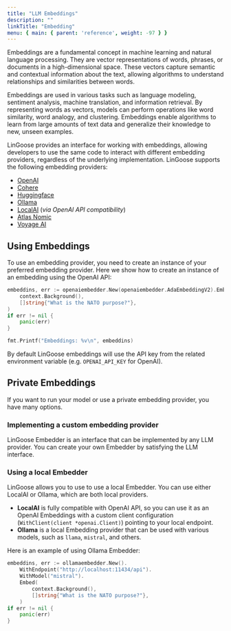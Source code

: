 ```yaml
---
title: "LLM Embeddings"
description: ""
linkTitle: "Embedding"
menu: { main: { parent: 'reference', weight: -97 } }
---
```


Embeddings are a fundamental concept in machine learning and natural language processing. They are vector representations of words, phrases, or documents in a high-dimensional space. These vectors capture semantic and contextual information about the text, allowing algorithms to understand relationships and similarities between words.

Embeddings are used in various tasks such as language modeling, sentiment analysis, machine translation, and information retrieval. By representing words as vectors, models can perform operations like word similarity, word analogy, and clustering. Embeddings enable algorithms to learn from large amounts of text data and generalize their knowledge to new, unseen examples.

LinGoose provides an interface for working with embeddings, allowing developers to use the same code to interact with different embedding providers, regardless of the underlying implementation. LinGoose supports the following embedding providers:

- [OpenAI](https://openai.com)
- [Cohere](https://cohere.ai)
- [Huggingface](https://huggingface.co)
- [Ollama](https://ollama.ai)
- [LocalAI](https://localai.io/) (_via OpenAI API compatibility_)
- [Atlas Nomic](https://atlas.nomic.ai)
- [Voyage AI](https://www.voyageai.com/)

## Using Embeddings

To use an embedding provider, you need to create an instance of your preferred embedding provider. Here we show how to create an instance of an embedding using the OpenAI API:

```go
embeddins, err := openaiembedder.New(openaiembedder.AdaEmbeddingV2).Embed(
    context.Background(),
    []string{"What is the NATO purpose?"},
)
if err != nil {
    panic(err)
}

fmt.Printf("Embeddings: %v\n", embeddins)
```

By default LinGoose embeddings will use the API key from the related environment variable (e.g. `OPENAI_API_KEY` for OpenAI).

## Private Embeddings

If you want to run your model or use a private embedding provider, you have many options.

### Implementing a custom embedding provider
LinGoose Embedder is an interface that can be implemented by any LLM provider. You can create your own Embedder by satisfying the LLM interface.

### Using a local Embedder
LinGoose allows you to use to use a local Embedder. You can use either LocalAI or Ollama, which are both local providers.
- **LocalAI** is fully compatible with OpenAI API, so you can use it as an OpenAI Embeddings with a custom client configuration (`WithClient(client *openai.Client)`) pointing to your local endpoint.
- **Ollama** is a local Embedding provider that can be used with various models, such as `llama`, `mistral`, and others.

Here is an example of using Ollama Embedder:

```go
embeddins, err := ollamaembedder.New().
    WithEndpoint("http://localhost:11434/api").
    WithModel("mistral").
    Embed(
        context.Background(),
        []string{"What is the NATO purpose?"},
    )
if err != nil {
    panic(err)
}
```